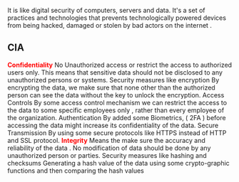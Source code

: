 It is like digital security of computers, servers and data. It's a set of practices and technologies that prevents technologically powered devices from being hacked, damaged or stolen by bad actors on the internet .
## CIA 
<span style='color:red;font-weight:bold;'>Confidentiality</span>
No Unauthorized access or restrict the access to authorized users only. 
This means that sensitive data should not be disclosed to any unauthorized persons or systems. 
Security measures like encryption 
	By encrypting the data, we make sure that none other than the authorized person can see the data without the key to unlock the encryption. 
Access Controls 
	By some access control mechanism we can restrict the access to the data to some specific employees only , rather than every employee of the organization. 
Authentication 
	By added some Biometrics, ( 2FA ) before accessing the data might increase its confidentiality of the data. 
Secure Transmission 
	By using some secure protocols like HTTPS instead of HTTP and SSL protocol. 
<span style='color:red;font-weight:bold;'>Integrity</span>
Means the make sure the accuracy and reliability of the data . 
No modification of data should be done by any unauthorized person or parties. 
Security measures like hashing and checksums 
	Generating a hash value of the data using some crypto-graphic functions and then comparing the hash values 


